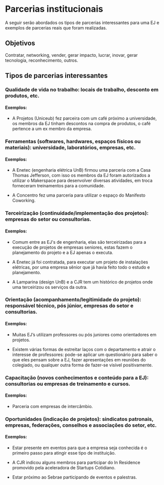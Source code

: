 # Parcerias institucionais

A seguir serão abordados os tipos de parcerias interessantes para uma EJ e exemplos de parcerias reais que foram realizadas.

## Objetivos

Contratar, networking, vender, gerar impacto, lucrar, inovar, gerar tecnologia, reconhecimento, outros.

## Tipos de parcerias interessantes


### Qualidade de vida no trabalho: locais de trabalho, desconto em produtos, etc.


#### Exemplos:

- A Projetos (Uniceub) fez parceira com um café próximo a universidade, os membros da EJ tinham descontos na compra de produtos, o café pertence a um ex membro da empresa.

### Ferramentas (softwares, hardwares, espaços físicos ou materiais): universidade, laboratórios, empresas, etc.

#### Exemplos:

- A Enetec (engenharia elétrica UnB) firmou uma parceria com a Casa Thomas Jefferson, com isso os membros da EJ foram autorizados a utilizar o Makerspace para desenvolver diversas atividades, em troca forneceram treinamentos para a comunidade.

- A Concentro fez uma parceria para utilizar o espaço do Manifesto Coworking.

### Terceirização (continuidade/implementação dos projetos): empresas do setor ou consultorias.

#### Exemplos:

- Comum entre as EJ's de engenharia, elas são terceirizadas para a execução de projetos de empresas seniores, estas fazem o planejamento do projeto e a EJ apenas o executa.

- A Enetec já foi contratada, para executar um projeto de instalações elétricas, por uma empresa sênior que já havia feito todo o estudo e planejamento.

- A Lamparina (design UnB) e a CJR tem um histórico de projetos onde uma terceirizou os serviços da outra.

### Orientação (acompanhamento/legitimidade do projeto): responsável técnico, pós júnior, empresas do setor e consultorias.

#### Exemplos:

- Muitas EJ’s utilizam professores ou pós juniores como orientadores em projetos.

- Existem várias formas de estreitar laços com o departamento e atrair o interesse de professores: pode-se aplicar um questionário para saber o que eles pensam sobre a EJ, fazer apresentações em reuniões do colegiado, ou qualquer outra forma de fazer-se visível positivamente.

### Capacitação (novos conhecimentos e conteúdo para a EJ): consultorias ou empresas de treinamento e cursos.

#### Exemplos:

- Parceria com empresas de intercâmbio.

### Oportunidades (indicação de projetos): sindicatos patronais, empresas, federações, conselhos e associações do setor, etc.

#### Exemplos:

- Estar presente em eventos para que a empresa seja conhecida é o primeiro passo para atingir esse tipo de instituição.

- A CJR indicou alguns membros para participar do In Residence promovido pela aceleradora de Startups Cotidiano.

- Estar próximo ao Sebrae participando de eventos e palestras.
